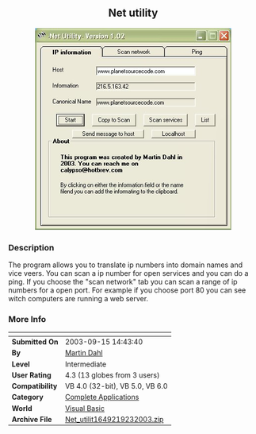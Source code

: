 ﻿<div align="center">

## Net utility

<img src="PIC2003923121392359.jpg">
</div>

### Description

The program allows you to translate ip numbers into domain names and vice veers. You can scan a ip number for open services and you can do a ping. If you choose the "scan network" tab you can scan a range of ip numbers for a open port. For example if you choose port 80 you can see witch computers are running a web server.
 
### More Info
 


<span>             |<span>
---                |---
**Submitted On**   |2003-09-15 14:43:40
**By**             |[Martin Dahl](https://github.com/Planet-Source-Code/PSCIndex/blob/master/ByAuthor/martin-dahl.md)
**Level**          |Intermediate
**User Rating**    |4.3 (13 globes from 3 users)
**Compatibility**  |VB 4\.0 \(32\-bit\), VB 5\.0, VB 6\.0
**Category**       |[Complete Applications](https://github.com/Planet-Source-Code/PSCIndex/blob/master/ByCategory/complete-applications__1-27.md)
**World**          |[Visual Basic](https://github.com/Planet-Source-Code/PSCIndex/blob/master/ByWorld/visual-basic.md)
**Archive File**   |[Net\_utilit1649219232003\.zip](https://github.com/Planet-Source-Code/martin-dahl-net-utility__1-48498/archive/master.zip)








